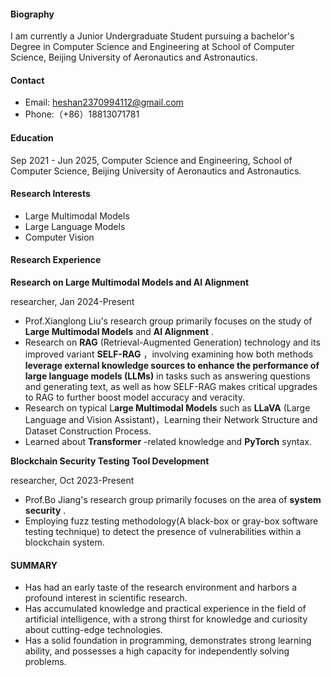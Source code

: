 #### Biography

I am currently a Junior Undergraduate Student pursuing a bachelor's Degree in Computer Science and Engineering at School of Computer Science, Beijing University of Aeronautics and Astronautics.

#### Contact

* Email: heshan2370994112@gmail.com
* Phone:（+86）18813071781

#### Education

Sep 2021 - Jun 2025, Computer Science and Engineering, School of Computer Science, Beijing University of Aeronautics and Astronautics.

#### Research Interests

* Large Multimodal Models
* Large Language Models
* Computer Vision

#### Research Experience

**Research on Large Multimodal Models and AI Alignment**

researcher, Jan 2024-Present

* Prof.Xianglong Liu's research group primarily focuses on the study of **Large Multimodal Models** and  **AI Alignment** .
* Research on  **RAG** (Retrieval-Augmented Generation) technology and its improved variant  **SELF-RAG** ，involving examining how both methods **leverage external knowledge sources to enhance the performance of large language models (LLMs)** in tasks such as answering questions and generating text, as well as how SELF-RAG makes critical upgrades to RAG to further boost model accuracy and veracity.
* Research on typical L**arge Multimodal Models** such as  **LLaVA** (Large Language and Vision Assistant)，Learning their Network Structure and Dataset Construction Process.
* Learned about  **Transformer** -related knowledge and **PyTorch** syntax.

**Blockchain Security Testing Tool Development**

researcher, Oct 2023-Present

* Prof.Bo Jiang's research group primarily focuses on the area of  **system security** .
* Employing fuzz testing methodology(A black-box or gray-box software testing technique) to detect the presence of vulnerabilities within a blockchain system.

#### SUMMARY

* Has had an early taste of the research environment and harbors a profound interest in scientific research.
* Has accumulated knowledge and practical experience in the field of artificial intelligence, with a strong thirst for knowledge and curiosity about cutting-edge technologies.
* Has a solid foundation in programming, demonstrates strong learning ability, and possesses a high capacity for independently solving problems.
